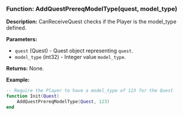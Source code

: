 ### Function: AddQuestPrereqModelType(quest, model_type)

**Description:**
CanReceiveQuest checks if the Player is the model_type defined.

**Parameters:**
- `quest` (Quest) - Quest object representing `quest`.
- `model_type` (int32) - Integer value `model_type`.

**Returns:** None.

**Example:**

```lua
-- Require the Player to have a model_type of 123 for the Quest
function Init(Quest)
    AddQuestPrereqModelType(Quest, 123)
end
```
